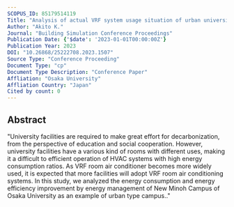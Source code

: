 ```yaml
---
SCOPUS_ID: 85179514119
Title: "Analysis of actual VRF system usage situation of urban university based on large amounts of operational data"
Author: "Akito K."
Journal: "Building Simulation Conference Proceedings"
Publication Date: {'$date': '2023-01-01T00:00:00Z'}
Publication Year: 2023
DOI: "10.26868/25222708.2023.1507"
Source Type: "Conference Proceeding"
Document Type: "cp"
Document Type Description: "Conference Paper"
Affliation: "Osaka University"
Affliation Country: "Japan"
Cited by count: 0
---
```


## Abstract
"University facilities are required to make great effort for decarbonization, from the perspective of education and social cooperation. However, university facilities have a various kind of rooms with different uses, making it a difficult to efficient operation of HVAC systems with high energy consumption ratios. As VRF room air conditioner becomes more widely used, it is expected that more facilities will adopt VRF room air conditioning systems. In this study, we analyzed the energy consumption and energy efficiency improvement by energy management of New Minoh Campus of Osaka University as an example of urban type campus.."
